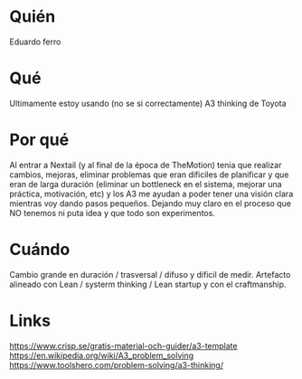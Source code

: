 # Quién
Eduardo ferro

# Qué
Ultimamente estoy  usando (no se si correctamente) A3 thinking de Toyota

# Por qué
Al entrar a Nextail (y al final de la época de TheMotion) tenia que realizar cambios, mejoras, eliminar problemas que eran dificiles de planificar y que eran de larga duración (eliminar un bottleneck en el sistema, mejorar una práctica, motivación, etc) y los A3 me ayudan a poder tener una visión clara mientras voy dando pasos pequeños. Dejando muy claro en el proceso que NO tenemos ni puta idea y que todo son experimentos.

# Cuándo
Cambio grande en duración / trasversal / difuso y dificil de medir. Artefacto alineado con Lean / systerm thinking / Lean startup y con el craftmanship.

# Links
https://www.crisp.se/gratis-material-och-guider/a3-template https://en.wikipedia.org/wiki/A3_problem_solving https://www.toolshero.com/problem-solving/a3-thinking/
